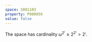 ```yaml
---
space: S001103
property: P000059
value: false
---
```


The space has cardinality $\omega^{2^\mathfrak{c}} \geq 2^{2^\mathfrak{c}} > 2^\mathfrak{c}$.
